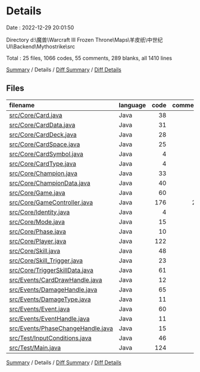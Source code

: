 # Details

Date : 2022-12-29 20:01:50

Directory d:\\魔兽\\Warcraft III Frozen Throne\\Maps\\羊皮纸\\中世纪UI\\Backend\\Mythostrike\\src

Total : 25 files,  1066 codes, 55 comments, 289 blanks, all 1410 lines

[Summary](results.md) / Details / [Diff Summary](diff.md) / [Diff Details](diff-details.md)

## Files
| filename | language | code | comment | blank | total |
| :--- | :--- | ---: | ---: | ---: | ---: |
| [src/Core/Card.java](/src/Core/Card.java) | Java | 38 | 0 | 10 | 48 |
| [src/Core/CardData.java](/src/Core/CardData.java) | Java | 31 | 0 | 9 | 40 |
| [src/Core/CardDeck.java](/src/Core/CardDeck.java) | Java | 28 | 0 | 5 | 33 |
| [src/Core/CardSpace.java](/src/Core/CardSpace.java) | Java | 25 | 0 | 5 | 30 |
| [src/Core/CardSymbol.java](/src/Core/CardSymbol.java) | Java | 4 | 0 | 2 | 6 |
| [src/Core/CardType.java](/src/Core/CardType.java) | Java | 4 | 0 | 2 | 6 |
| [src/Core/Champion.java](/src/Core/Champion.java) | Java | 33 | 0 | 11 | 44 |
| [src/Core/ChampionData.java](/src/Core/ChampionData.java) | Java | 40 | 0 | 14 | 54 |
| [src/Core/Game.java](/src/Core/Game.java) | Java | 60 | 6 | 19 | 85 |
| [src/Core/GameController.java](/src/Core/GameController.java) | Java | 176 | 25 | 36 | 237 |
| [src/Core/Identity.java](/src/Core/Identity.java) | Java | 4 | 0 | 2 | 6 |
| [src/Core/Mode.java](/src/Core/Mode.java) | Java | 15 | 0 | 7 | 22 |
| [src/Core/Phase.java](/src/Core/Phase.java) | Java | 10 | 0 | 2 | 12 |
| [src/Core/Player.java](/src/Core/Player.java) | Java | 122 | 0 | 30 | 152 |
| [src/Core/Skill.java](/src/Core/Skill.java) | Java | 48 | 0 | 17 | 65 |
| [src/Core/Skill_Trigger.java](/src/Core/Skill_Trigger.java) | Java | 23 | 0 | 9 | 32 |
| [src/Core/TriggerSkillData.java](/src/Core/TriggerSkillData.java) | Java | 61 | 0 | 12 | 73 |
| [src/Events/CardDrawHandle.java](/src/Events/CardDrawHandle.java) | Java | 12 | 0 | 4 | 16 |
| [src/Events/DamageHandle.java](/src/Events/DamageHandle.java) | Java | 65 | 0 | 19 | 84 |
| [src/Events/DamageType.java](/src/Events/DamageType.java) | Java | 11 | 0 | 5 | 16 |
| [src/Events/Event.java](/src/Events/Event.java) | Java | 60 | 9 | 21 | 90 |
| [src/Events/EventHandle.java](/src/Events/EventHandle.java) | Java | 11 | 0 | 7 | 18 |
| [src/Events/PhaseChangeHandle.java](/src/Events/PhaseChangeHandle.java) | Java | 15 | 0 | 4 | 19 |
| [src/Test/InputConditions.java](/src/Test/InputConditions.java) | Java | 46 | 6 | 17 | 69 |
| [src/Test/Main.java](/src/Test/Main.java) | Java | 124 | 9 | 20 | 153 |

[Summary](results.md) / Details / [Diff Summary](diff.md) / [Diff Details](diff-details.md)
